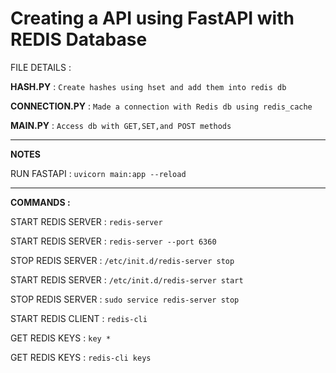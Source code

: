# Creating a API using FastAPI with REDIS Database


FILE DETAILS :

**HASH.PY**       : `Create hashes using hset and add them into redis db`

**CONNECTION.PY** : `Made a connection with Redis db using redis_cache`

**MAIN.PY**       : `Access db with GET,SET,and POST methods`

--------------------------------------------------------------------------------------

**NOTES**

RUN FASTAPI : `uvicorn main:app --reload`

--------------------------------------------------------------------------------------
**COMMANDS :** 

START REDIS SERVER : `redis-server`

START REDIS SERVER : `redis-server --port 6360`

STOP REDIS SERVER : `/etc/init.d/redis-server stop`

START REDIS SERVER : `/etc/init.d/redis-server start`

STOP REDIS SERVER  : `sudo service redis-server stop`

START REDIS CLIENT : `redis-cli`

GET REDIS KEYS     : `key *`

GET REDIS KEYS     : `redis-cli keys`



